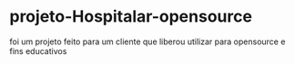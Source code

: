 # projeto-Hospitalar-opensource
foi um projeto feito para um cliente que liberou utilizar para opensource e fins educativos
